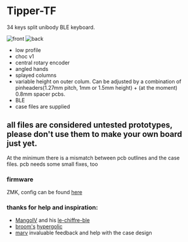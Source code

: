 # Tipper-TF
34 keys split unibody BLE keyboard. 

![front](https://raw.githubusercontent.com/weteor/Tipper-TF/main/img/proto_pcb_front.jpg)
![back](https://raw.githubusercontent.com/weteor/Tipper-TF/main/img/proto_pcb_back.jpg)

- low profile
- choc v1
- central rotary encoder
- angled hands
- splayed columns
- variable height on outer colum. Can be adjusted by a combination of pinheaders(1.27mm pitch, 1mm or 1.5mm height) + (at the moment) 0.8mm spacer pcbs.
- BLE
- case files are supplied

## all files are considered untested prototypes, please don't use them to make your own board just yet. 
At the minimum there is a mismatch between pcb outlines and the case files. pcb needs some small fixes, too

### firmware 
ZMK, config can be found [here](https://github.com/weteor/Tipper_TF-Config)

### thanks for help and inspiration:
- [MangoIV](https://github.com/MangoIV/) and his [le-chiffre-ble](https://github.com/MangoIV/le_chiff_ble)
- [broom's](https://github.com/davidphilipbarr) [hypergolic](https://github.com/davidphilipbarr/hypergolic)
- [marv](https://github.com/MarvFPV) invaluable feedback and help with the case design
